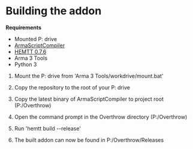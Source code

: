 # Building the addon

**Requirements**
* Mounted P: drive
* [ArmaScriptCompiler](https://github.com/dedmen/ArmaScriptCompiler)
* [HEMTT 0.7.6](https://github.com/BrettMayson/HEMTT)
* Arma 3 Tools
* Python 3

1. Mount the P: drive from 'Arma 3 Tools/workdrive/mount.bat'

2. Copy the repository to the root of your P: drive

3. Copy the latest binary of ArmaScriptCompiler to project root (P:/Overthrow)

4. Open the command prompt in the Overthrow directory (P:/Overthrow)

5. Run 'hemtt build --release'

6. The built addon can now be found in P:/Overthrow/Releases
